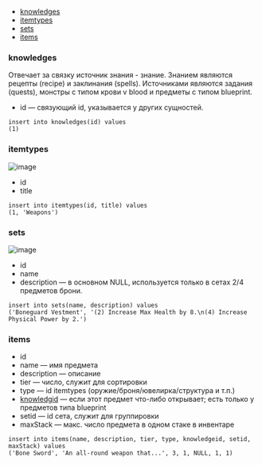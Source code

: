 - [knowledges](#knowledges)
- [itemtypes](#itemtypes)
- [sets](#sets)
- [items](#items)


### knowledges
Отвечает за связку источник знания - знание.
Знанием являются рецепты (recipe) и заклинания (spells). Источниками являются задания (quests), монстры с типом крови v blood и предметы с типом blueprint.
- id — связующий id, указывается у других сущностей.
```
insert into knowledges(id) values
(1)
```


### itemtypes
![image](https://user-images.githubusercontent.com/30572380/173904246-873fe3fb-4f85-4300-ad10-4c26ecca1d44.png)
- id
- title
```
insert into itemtypes(id, title) values
(1, 'Weapons')
```

### sets
![image](https://user-images.githubusercontent.com/30572380/173906506-f3c4d1c1-af6b-4995-a3bf-b04720c6ebeb.png)
- id
- name
- description — в основном NULL, используется только в сетах 2/4 предметов брони.
```
insert into sets(name, description) values
('Boneguard Vestment', '(2) Increase Max Health by 8.\n(4) Increase Physical Power by 2.')
```

### items
- id
- name — имя предмета
- description — описание
- tier — число, служит для сортировки
- type — id itemtypes (оружие/броня/ювелирка/структура и т.п.)
- [knowledgid](#knowledges) — если этот предмет что-либо открывает; есть только у предметов типа blueprint
- setid — id сета, служит для группировки
- maxStack — макс. число предмета в одном стаке в инвентаре
```
insert into items(name, description, tier, type, knowledgeid, setid, maxStack) values
('Bone Sword', 'An all-round weapon that...', 3, 1, NULL, 1, 1)
```


